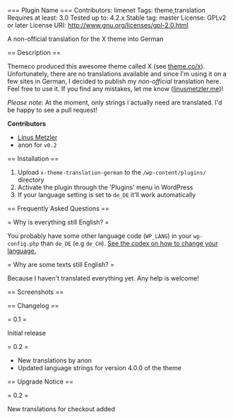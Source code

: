 === Plugin Name ===
Contributors: limenet
Tags: theme,translation
Requires at least: 3.0
Tested up to: 4.2.x
Stable tag: master
License: GPLv2 or later
License URI: http://www.gnu.org/licenses/gpl-2.0.html

A non-official translation for the X theme into German

== Description ==

Themeco produced this awesome theme called X (see [theme.co/x](https://theme.co/x/)). Unfortunately, there are no translations available and since I'm using it on a few sites in German, I decided to publish my *non-official* translation here. Feel free to use it.
If you find any mistakes, let me know ([linusmetzler.me](http://linusmetzler.me))!

*Please note:* At the moment, only strings I actually need are translated. I'd be happy to see a pull request!

**Contributors**

- [Linus Metzler](https://github.com/limenet)
- anon for `v0.2`

== Installation ==

1. Upload `x-theme-translation-german` to the `/wp-content/plugins/` directory
1. Activate the plugin through the 'Plugins' menu in WordPress
1. If your language setting is set to `de_DE` it'll work automatically

== Frequently Asked Questions ==

= Why is everything still English? =

You probably have some other language code (`WP_LANG`) in your `wp-config.php` than `de_DE` (e.g `de_CH`). [See the codex on how to change your language.](https://codex.wordpress.org/Installing_WordPress_in_Your_Language)

= Why are some texts still English? =

Because I haven't translated everything yet. Any help is welcome!

== Screenshots ==


== Changelog ==

= 0.1 =

Initial release

= 0.2 =

- New translations by anon
- Updated language strings for version 4.0.0 of the theme

== Upgrade Notice ==

= 0.2 =

New translations for checkout added